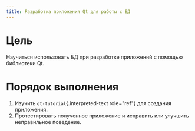```yaml
---
title: Разработка приложения Qt для работы с БД
---
```


# Цель

Научиться использовать БД при разработке приложений с помощью библиотеки
Qt.

# Порядок выполнения

1.  Изучить `qt-tutorial`{.interpreted-text role="ref"} для создания
    приложения.
2.  Протестировать полученное приложение и исправить или улучшить
    неправильное поведение.
